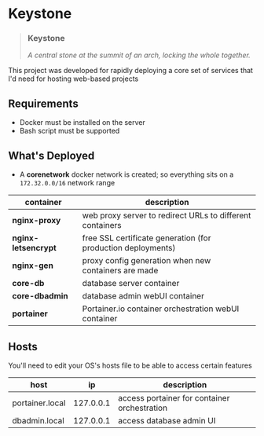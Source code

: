 # Keystone

> ### **Keystone**
>
> _A central stone at the summit of an arch, locking the whole together._

This project was developed for rapidly deploying a core set of services that I'd need for hosting web-based projects

## Requirements

* Docker must be installed on the server
* Bash script must be supported

## What's Deployed

* A **corenetwork** docker network is created; so everything sits on a `172.32.0.0/16` network range

| container | description |
| --------- | ----------- |
| **nginx-proxy** | web proxy server to redirect URLs to different containers |
| **nginx-letsencrypt** | free SSL certificate generation (for production deployments) |
| **nginx-gen** | proxy config generation when new containers are made |
| **core-db** | database server container |
| **core-dbadmin** | database admin webUI container |
| **portainer** | Portainer.io container orchestration webUI container |

## Hosts

You'll need to edit your OS's hosts file to be able to access certain features

| host | ip | description |
| ---- | -- | ----------- |
| portainer.local | 127.0.0.1 | access portainer for container orchestration |
| dbadmin.local | 127.0.0.1 | access database admin UI |
